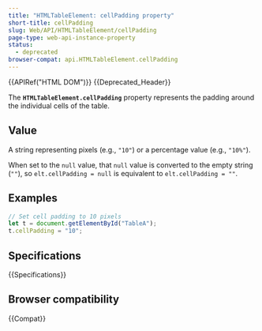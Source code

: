 ```yaml
---
title: "HTMLTableElement: cellPadding property"
short-title: cellPadding
slug: Web/API/HTMLTableElement/cellPadding
page-type: web-api-instance-property
status:
  - deprecated
browser-compat: api.HTMLTableElement.cellPadding
---
```


{{APIRef("HTML DOM")}} {{Deprecated_Header}}

The **`HTMLTableElement.cellPadding`** property represents the
padding around the individual cells of the table.

## Value

A string representing pixels (e.g., `"10"`) or a percentage value (e.g., `"10%"`).

When set to the `null` value, that `null` value is converted to the empty string (`""`), so `elt.cellPadding = null` is equivalent to `elt.cellPadding = ""`.

## Examples

```js
// Set cell padding to 10 pixels
let t = document.getElementById("TableA");
t.cellPadding = "10";
```

## Specifications

{{Specifications}}

## Browser compatibility

{{Compat}}
